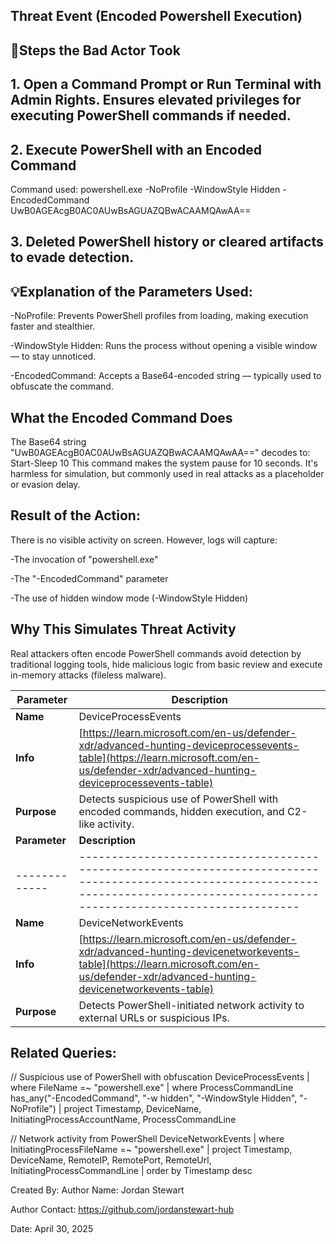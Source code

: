 ## Threat Event (Encoded Powershell Execution)

## 👣Steps the Bad Actor Took
## 1. Open a Command Prompt or Run Terminal with Admin Rights. Ensures elevated privileges for executing PowerShell commands if needed.
## 2. Execute PowerShell with an Encoded Command
Command used: powershell.exe -NoProfile -WindowStyle Hidden -EncodedCommand UwB0AGEAcgB0AC0AUwBsAGUAZQBwACAAMQAwAA==
## 3. Deleted PowerShell history or cleared artifacts to evade detection.

## 💡Explanation of the Parameters Used:

-NoProfile: Prevents PowerShell profiles from loading, making execution faster and stealthier.

-WindowStyle Hidden: Runs the process without opening a visible window — to stay unnoticed.

-EncodedCommand: Accepts a Base64-encoded string — typically used to obfuscate the command.
## What the Encoded Command Does
The Base64 string "UwB0AGEAcgB0AC0AUwBsAGUAZQBwACAAMQAwAA==" decodes to: Start-Sleep 10
This command makes the system pause for 10 seconds. It's harmless for simulation, but commonly used in real attacks as a placeholder or evasion delay.
## Result of the Action:
There is no visible activity on screen. However, logs will capture:

-The invocation of "powershell.exe"

-The "-EncodedCommand" parameter

-The use of hidden window mode (-WindowStyle Hidden)
## Why This Simulates Threat Activity
Real attackers often encode PowerShell commands avoid detection by traditional logging tools, hide malicious logic from basic review and execute in-memory attacks (fileless malware).

| **Parameter** | **Description**                                                                                                                                                                        |
| ------------- | -------------------------------------------------------------------------------------------------------------------------------------------------------------------------------------- |
| **Name**      | DeviceProcessEvents                                                                                                                                                                    |
| **Info**      | [https://learn.microsoft.com/en-us/defender-xdr/advanced-hunting-deviceprocessevents-table](https://learn.microsoft.com/en-us/defender-xdr/advanced-hunting-deviceprocessevents-table) |
| **Purpose**   | Detects suspicious use of PowerShell with encoded commands, hidden execution, and C2-like activity.                                                                                    |
| **Parameter** | **Description**                                                                                                                                                                        |
| ------------- | -------------------------------------------------------------------------------------------------------------------------------------------------------------------------------------- |
| **Name**      | DeviceNetworkEvents                                                                                                                                                                    |
| **Info**      | [https://learn.microsoft.com/en-us/defender-xdr/advanced-hunting-devicenetworkevents-table](https://learn.microsoft.com/en-us/defender-xdr/advanced-hunting-devicenetworkevents-table) |
| **Purpose**   | Detects PowerShell-initiated network activity to external URLs or suspicious IPs.                                                                                                      |

## Related Queries:

// Suspicious use of PowerShell with obfuscation
DeviceProcessEvents
| where FileName =~ "powershell.exe"
| where ProcessCommandLine has_any("-EncodedCommand", "-w hidden", "-WindowStyle Hidden", "-NoProfile")
| project Timestamp, DeviceName, InitiatingProcessAccountName, ProcessCommandLine

// Network activity from PowerShell
DeviceNetworkEvents
| where InitiatingProcessFileName =~ "powershell.exe"
| project Timestamp, DeviceName, RemoteIP, RemotePort, RemoteUrl, InitiatingProcessCommandLine
| order by Timestamp desc

Created By:
Author Name: Jordan Stewart

Author Contact: https://github.com/jordanstewart-hub

Date: April 30, 2025
